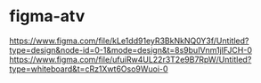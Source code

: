 # figma-atv
https://www.figma.com/file/kLe1dd91eyR3BkNkNQ0Y3f/Untitled?type=design&node-id=0-1&mode=design&t=8s9buIVnm1jlFJCH-0
https://www.figma.com/file/ufuiRw4UL22r3T2e9B7RpW/Untitled?type=whiteboard&t=cRz1Xwt6Oso9Wuoi-0
